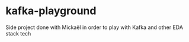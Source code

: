 # kafka-playground
Side project done with Mickaël in order to play with Kafka and other EDA stack tech
